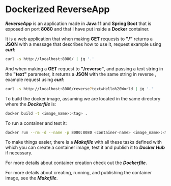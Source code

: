 # Dockerized ReverseApp

***ReverseApp*** is an application made in **Java 11** and **Spring Boot** that is exposed on port **8080** and that I have put inside a **Docker** container.

It is a web application that when making **GET** requests to **"/"** returns a **JSON** with a message that describes how to use it, request example using ***curl***:
```bash
curl -s http://localhost:8080/ | jq '.'
```
And when making a **GET** request to **"/reverse"**, and passing a text string in the **"text"** parameter, it returns a **JSON** with the same string in reverse , example request using ***curl***:
```bash
curl -s http://localhost:8080/reverse?text=Hello%20World | jq '.'
```
To build the docker image, assuming we are located in the same directory where the ***Dockerfile*** is:
```bash
docker build -t <image_name>:<tag> .
```

To run a container and test it:
```bash
docker run --rm -d --name -p 8080:8080 <container-name> <image_name>:<tag>
```
To make things easier, there is a ***Makefile*** with all these tasks defined with which you can create a container image, test it and publish it to ***Docker Hub*** if necessary.

For more details about container creation check out the ***Dockerfile***.

For more details about creating, running, and publishing the container image, see the ***Makefile***.
